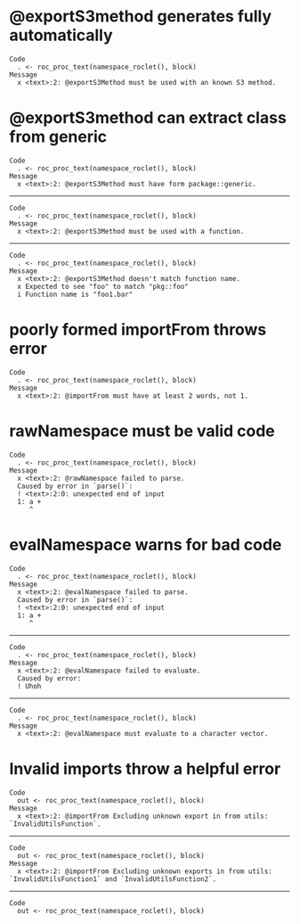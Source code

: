 # @exportS3method generates fully automatically

    Code
      . <- roc_proc_text(namespace_roclet(), block)
    Message
      x <text>:2: @exportS3Method must be used with an known S3 method.

# @exportS3method can extract class from generic

    Code
      . <- roc_proc_text(namespace_roclet(), block)
    Message
      x <text>:2: @exportS3Method must have form package::generic.

---

    Code
      . <- roc_proc_text(namespace_roclet(), block)
    Message
      x <text>:2: @exportS3Method must be used with a function.

---

    Code
      . <- roc_proc_text(namespace_roclet(), block)
    Message
      x <text>:2: @exportS3Method doesn't match function name.
      x Expected to see "foo" to match "pkg::foo"
      i Function name is "foo1.bar"

# poorly formed importFrom throws error

    Code
      . <- roc_proc_text(namespace_roclet(), block)
    Message
      x <text>:2: @importFrom must have at least 2 words, not 1.

# rawNamespace must be valid code

    Code
      . <- roc_proc_text(namespace_roclet(), block)
    Message
      x <text>:2: @rawNamespace failed to parse.
      Caused by error in `parse()`:
      ! <text>:2:0: unexpected end of input
      1: a +
         ^

# evalNamespace warns for bad code

    Code
      . <- roc_proc_text(namespace_roclet(), block)
    Message
      x <text>:2: @evalNamespace failed to parse.
      Caused by error in `parse()`:
      ! <text>:2:0: unexpected end of input
      1: a +
         ^

---

    Code
      . <- roc_proc_text(namespace_roclet(), block)
    Message
      x <text>:2: @evalNamespace failed to evaluate.
      Caused by error:
      ! Uhoh

---

    Code
      . <- roc_proc_text(namespace_roclet(), block)
    Message
      x <text>:2: @evalNamespace must evaluate to a character vector.

# Invalid imports throw a helpful error

    Code
      out <- roc_proc_text(namespace_roclet(), block)
    Message
      x <text>:2: @importFrom Excluding unknown export in from utils: `InvalidUtilsFunction`.

---

    Code
      out <- roc_proc_text(namespace_roclet(), block)
    Message
      x <text>:2: @importFrom Excluding unknown exports in from utils: `InvalidUtilsFunction1` and `InvalidUtilsFunction2`.

---

    Code
      out <- roc_proc_text(namespace_roclet(), block)

